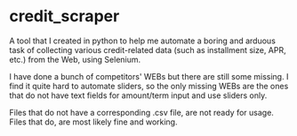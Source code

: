 # credit_scraper
A tool that I created in python to help me automate a boring and arduous task of collecting various credit-related data (such as installment size, APR, etc.) from the Web, using Selenium.

I have done a bunch of competitors' WEBs but there are still some missing. I find it quite hard to automate sliders, so the only missing WEBs are the ones that do not have text fields for amount/term input and use sliders only.

Files that do not have a corresponding .csv file, are not ready for usage. Files that do, are most likely fine and working.
